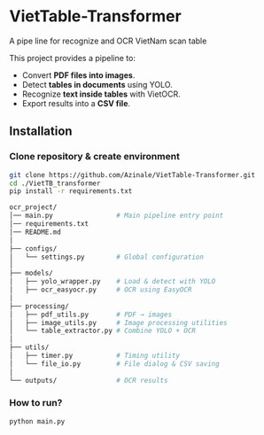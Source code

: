 # VietTable-Transformer
A pipe line for recognize and OCR VietNam scan table 

This project provides a pipeline to:
- Convert **PDF files into images**.
- Detect **tables in documents** using YOLO.
- Recognize **text inside tables** with VietOCR.
- Export results into a **CSV file**.


## Installation

### Clone repository & create environment
```bash
git clone https://github.com/Azinale/VietTable-Transformer.git
cd ./VietTB_transformer
pip install -r requirements.txt

ocr_project/
│── main.py                # Main pipeline entry point
│── requirements.txt
│── README.md
│
├── configs/
│   └── settings.py        # Global configuration
│
├── models/
│   ├── yolo_wrapper.py    # Load & detect with YOLO
│   ├── ocr_easyocr.py     # OCR using EasyOCR
│
├── processing/
│   ├── pdf_utils.py       # PDF → images
│   ├── image_utils.py     # Image processing utilities
│   └── table_extractor.py # Combine YOLO + OCR
│
├── utils/
│   ├── timer.py           # Timing utility
│   └── file_io.py         # File dialog & CSV saving
│
└── outputs/               # OCR results
```
### How to run?
```bash
python main.py
```
